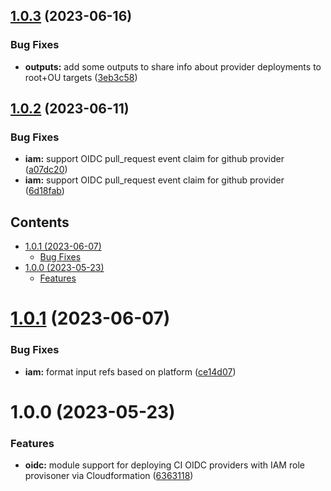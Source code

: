 ## [1.0.3](https://github.com/kloud-cnf/terraform-aws-ci-role-provisioner/compare/v1.0.2...v1.0.3) (2023-06-16)


### Bug Fixes

* **outputs:** add some outputs to share info about provider deployments to root+OU targets ([3eb3c58](https://github.com/kloud-cnf/terraform-aws-ci-role-provisioner/commit/3eb3c58b599566466494a63c0e65c6c6ce2aee0b))

## [1.0.2](https://github.com/kloud-cnf/terraform-aws-ci-role-provisioner/compare/v1.0.1...v1.0.2) (2023-06-11)


### Bug Fixes

* **iam:** support OIDC pull_request event claim for github provider ([a07dc20](https://github.com/kloud-cnf/terraform-aws-ci-role-provisioner/commit/a07dc20a846085cc414c10591965e1a6ec9b9cae))
* **iam:** support OIDC pull_request event claim for github provider ([6d18fab](https://github.com/kloud-cnf/terraform-aws-ci-role-provisioner/commit/6d18fab41dff416ad031fc4adde691d8efb7f489))

<!-- START doctoc generated TOC please keep comment here to allow auto update -->
<!-- DON'T EDIT THIS SECTION, INSTEAD RE-RUN doctoc TO UPDATE -->
## Contents

- [1.0.1 (2023-06-07)](#101-2023-06-07)
    - [Bug Fixes](#bug-fixes)
- [1.0.0 (2023-05-23)](#100-2023-05-23)
    - [Features](#features)

<!-- END doctoc generated TOC please keep comment here to allow auto update -->

# [1.0.1](https://github.com/kloud-cnf/terraform-aws-ci-role-provisioner/compare/v1.0.0...v1.0.1) (2023-06-07)


### Bug Fixes

* **iam:** format input refs based on platform ([ce14d07](https://github.com/kloud-cnf/terraform-aws-ci-role-provisioner/commit/ce14d07598fc67a0d5cae6afe00fdecbdfa0ec3b))

# 1.0.0 (2023-05-23)


### Features

* **oidc:** module support for deploying CI OIDC providers with IAM role provisoner via Cloudformation ([6363118](https://github.com/kloud-cnf/terraform-aws-ci-role-provisioner/commit/63631184ff60f5a068bac6ab10ee4247976c49cb))
